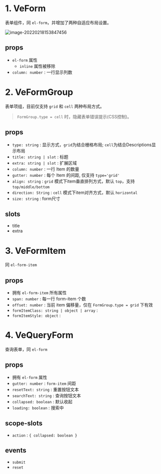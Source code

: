 # 1. VeForm

表单组件，同 `el-form`，并增加了两种自适应布局设置。

![image-20220218153847456](https://cdn.jsdelivr.net/gh/Meqn/store/imgs/20220218/image-20220218153847456-5e48ed.png)


## props
- `el-form` 属性
  - `inline` 属性被移除
- `column: number` : 一行显示列数



# 2. VeFormGroup

表单项组，目前仅支持 `grid` 和 `cell` 两种布局方式。

> `FormGroup.type = cell` 时，隐藏表单错误提示(CSS控制)。

## props
- `type: string` : 显示方式，`grid`为结合栅格布局; `cell`为结合Descriptions显示布局
- `title: string | slot` : 标题
- `extra: string | slot` : 扩展区域
- `column: number` : 一行 Item 的数量
- `gutter: number` : 每个 Item 的间距, 仅支持 `type='grid'`
- `align: string` : `grid` 模式下item垂直排列方式，默认 `top`，支持 `top/middle/bottom`
- `direction: String` : `cell` 模式下item对齐方式，默认 `horizontal`
- `size: string` : form尺寸

## slots

- title
- extra



# 3. VeFormItem

同 `el-form-item`

## props

- 拥有 `el-form-item` 所有属性
- `span: number` : 每一行 form-item 个数
- `offset: number` : 当前 item 偏移量，仅在 `FormGroup.type = grid` 下有效
- `formItemClass: string | object | array` : 
- `formItemStyle: object` : 




# 4. VeQueryForm

查询表单，同 `el-form`

## props

- 拥有 `el-form` 属性
- `gutter: number` : `form-item` 间距
- `resetText: string` : 重置按钮文本
- `searchText: string` : 查询按钮文本
- `collapsed: boolean` : 默认收起
- `loading: boolean` : 搜索中

## scope-slots

- `action` : `{ collapsed: boolean }`

## events

- `submit`
- `reset`
